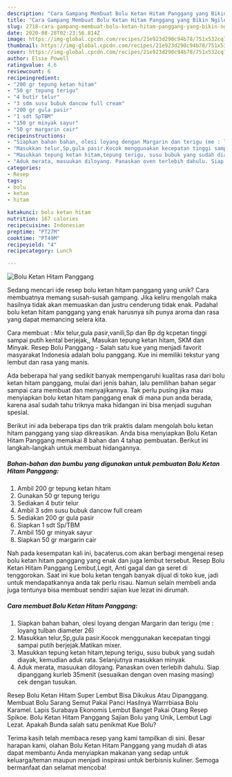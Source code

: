 ```yaml
---
description: "Cara Gampang Membuat Bolu Ketan Hitam Panggang yang Bikin Ngiler"
title: "Cara Gampang Membuat Bolu Ketan Hitam Panggang yang Bikin Ngiler"
slug: 2718-cara-gampang-membuat-bolu-ketan-hitam-panggang-yang-bikin-ngiler
date: 2020-08-28T02:23:56.814Z
image: https://img-global.cpcdn.com/recipes/21e923d290c94b78/751x532cq70/bolu-ketan-hitam-panggang-foto-resep-utama.jpg
thumbnail: https://img-global.cpcdn.com/recipes/21e923d290c94b78/751x532cq70/bolu-ketan-hitam-panggang-foto-resep-utama.jpg
cover: https://img-global.cpcdn.com/recipes/21e923d290c94b78/751x532cq70/bolu-ketan-hitam-panggang-foto-resep-utama.jpg
author: Elsie Powell
ratingvalue: 4.6
reviewcount: 6
recipeingredient:
- "200 gr tepung ketan hitam"
- "50 gr tepung terigu"
- "4 butir telur"
- "3 sdm susu bubuk dancow full cream"
- "200 gr gula pasir"
- "1 sdt SpTBM"
- "150 gr minyak sayur"
- "50 gr margarin cair"
recipeinstructions:
- "Siapkan bahan bahan, olesi loyang dengan Margarin dan terigu (me : loyang tulban diameter 26)"
- "Masukkan telur,Sp,gula pasir.Kocok menggunakan kecepatan tinggi sampai putih berjejak.Matikan mixer."
- "Masukkan tepung ketan hitam,tepung terigu, susu bubuk yang sudah diayak, kemudian aduk rata. Selanjutnya masukkan minyak"
- "Aduk merata, masuukan diloyang. Panaskan oven terlebih dahulu. Siap dipanggang kurleb 35menit (sesuaikan dengan oven masing masing) cek dengan tusukan."
categories:
- Resep
tags:
- bolu
- ketan
- hitam

katakunci: bolu ketan hitam 
nutrition: 167 calories
recipecuisine: Indonesian
preptime: "PT27M"
cooktime: "PT49M"
recipeyield: "4"
recipecategory: Lunch

---
```



![Bolu Ketan Hitam Panggang](https://img-global.cpcdn.com/recipes/21e923d290c94b78/751x532cq70/bolu-ketan-hitam-panggang-foto-resep-utama.jpg)

Sedang mencari ide resep bolu ketan hitam panggang yang unik? Cara membuatnya memang susah-susah gampang. Jika keliru mengolah maka hasilnya tidak akan memuaskan dan justru cenderung tidak enak. Padahal bolu ketan hitam panggang yang enak harusnya sih punya aroma dan rasa yang dapat memancing selera kita.

Cara membuat : Mix telur,gula pasir,vanili,Sp dan Bp dg kcpetan tinggi sampai putih kental berjejak,, Masukan tepung ketan hitam, SKM dan Minyak. Resep Bolu Panggang - Salah satu kue yang menjadi favorit masyarakat Indonesia adalah bolu panggang. Kue ini memiliki tekstur yang lembut dan rasa yang manis.

Ada beberapa hal yang sedikit banyak mempengaruhi kualitas rasa dari bolu ketan hitam panggang, mulai dari jenis bahan, lalu pemilihan bahan segar sampai cara membuat dan menyajikannya. Tak perlu pusing jika mau menyiapkan bolu ketan hitam panggang enak di mana pun anda berada, karena asal sudah tahu triknya maka hidangan ini bisa menjadi suguhan spesial.


Berikut ini ada beberapa tips dan trik praktis dalam mengolah bolu ketan hitam panggang yang siap dikreasikan. Anda bisa menyiapkan Bolu Ketan Hitam Panggang memakai 8 bahan dan 4 tahap pembuatan. Berikut ini langkah-langkah untuk membuat hidangannya.

<!--inarticleads1-->

##### Bahan-bahan dan bumbu yang digunakan untuk pembuatan Bolu Ketan Hitam Panggang:

1. Ambil 200 gr tepung ketan hitam
1. Gunakan 50 gr tepung terigu
1. Sediakan 4 butir telur
1. Ambil 3 sdm susu bubuk dancow full cream
1. Sediakan 200 gr gula pasir
1. Siapkan 1 sdt Sp/TBM
1. Ambil 150 gr minyak sayur
1. Siapkan 50 gr margarin cair


Nah pada kesempatan kali ini, bacaterus.com akan berbagi mengenai resep bolu ketan hitam panggang yang enak dan juga lembut tersebut. Resep Bolu Ketan Hitam Panggang Lembut,Legit, Anti gagal dan ga seret di tenggorokan. Saat ini kue bolu ketan tengah banyak dijual di toko kue, jadi untuk mendapatkannya anda tak perlu risau. Namun selain membeli anda juga tentunya bisa membuat sendiri sajian kue lezat ini dirumah. 

<!--inarticleads2-->

##### Cara membuat Bolu Ketan Hitam Panggang:

1. Siapkan bahan bahan, olesi loyang dengan Margarin dan terigu (me : loyang tulban diameter 26)
1. Masukkan telur,Sp,gula pasir.Kocok menggunakan kecepatan tinggi sampai putih berjejak.Matikan mixer.
1. Masukkan tepung ketan hitam,tepung terigu, susu bubuk yang sudah diayak, kemudian aduk rata. Selanjutnya masukkan minyak
1. Aduk merata, masuukan diloyang. Panaskan oven terlebih dahulu. Siap dipanggang kurleb 35menit (sesuaikan dengan oven masing masing) cek dengan tusukan.


Resep Bolu Ketan Hitam Super Lembut Bisa Dikukus Atau Dipanggang. Membuat Bolu Sarang Semut Pakai Panci Hasilnya Warrrbiasa Bolu Karamel. Lapis Surabaya Ekonomis Lembut Banget Pakai Otang Resep Spikoe. Bolu Ketan Hitam Panggang Sajian Bolu yang Unik, Lembut Lagi Lezat. Apakah Bunda salah satu penikmat Kue Bolu? 

Terima kasih telah membaca resep yang kami tampilkan di sini. Besar harapan kami, olahan Bolu Ketan Hitam Panggang yang mudah di atas dapat membantu Anda menyiapkan makanan yang sedap untuk keluarga/teman maupun menjadi inspirasi untuk berbisnis kuliner. Semoga bermanfaat dan selamat mencoba!
